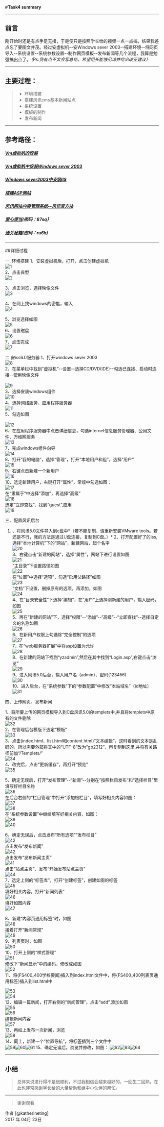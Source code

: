 ﻿#**Task4 summary**

------
## **前言**
刚开始时还是有点手足无措，于是便只是按照学长给的视频一点一点搞，结果我差点忘了要图文并茂。经过安虚拟机--安Windows sever 2003--搭建环境--将网页导入--系统设置--系统参数设置--制作网页模板--发布新闻等几个流程，我算是勉强搞出点了。*（Ps:我有点不太会写总结，希望组长能够见谅并给出改正建议）*

------
## **主要过程**： ##

> * 环境搭建
> * 搭建风讯cms基本新闻站点
> * 系统设置
> * 模板的制作
> * 发布新闻

------
## **参考路径**： ##

##### [Vm虚拟机的安装](http://www.cr173.com/html/22785_1.html)
##### [Vm虚拟机中安装Windows sever 2003](http://wenda.tianya.cn/question/612f904ea09eab9e)
##### [Windows sever2003中安装IIS](http://help.foosun.net/html/install/2006-6/5/06651202551544561.html)
##### [搭建ASP网站](http://blog.sina.com.cn/s/blog_624a83600100sy70.html)
##### [风讯网站内容管理系统--风讯官方站](http://help.foosun.net/)
##### [爱心便当](http://pan.baidu.com/s/1miSFZy4)(密码：87sq）
##### [通关秘籍](http://pan.baidu.com/s/1c2aN6ZA)(密码：ru6h)

----------
##详细过程

 一. 环境搭建
 1、安装虚拟机后，打开，点击创建虚拟机<br/>
 ![1][1]<br/>
 2、点击典型<br/>
 ![2][2]<br/>
 
 3、点击浏览，选择映像文件<br/>
 ![3][3]<br/>
 
 4、在网上找windows的密匙，输入<br/>
 ![4][4]<br/>
 
 5、浏览选择如图<br/>
 ![5][5]<br/>
 6、设置磁盘<br/>
 ![6][6]<br/>
 7、点击完成<br/>
 ![7][7]<br/>
 

 二.安iss6.0服务器
 1、打开windows sever 2003<br/>
 ![8][8]<br/>
 2、在菜单栏中找到”虚拟机“--设置--选择CD/DVD(IDE)--勾选已连接、启动时连接--使用映像文件<br/><br/>
 ![9][9]<br/>
 3、选择安装windows组件<br/>
 ![10][10]<br/>
 4、选择网络服务、应用程序服务器<br/>
 ![11][11]<br/>
 5、勾选如图<br/><br/>
 ![12][12]<br/>
 6、在应用程序服务器中点击详细信息，勾选internet信息服务管理器、公用文件、万维网服务<br/>
![13][13]<br/>
7、完成windows组件向导<br/>
![14][14]<br/>
8、打开“我的电脑”，选择“管理”，打开“本地用户和组”，选择“用户”<br/>
![15][15]<br/>
9、右键点击新建一个新用户<br/>
![16][16]<br/>
10、选定新建用户，右键打开“属性”，常规中勾选如图：<br/>
![17][17]<br/>
在“隶属于”中选择“添加”，再选择“高级”<br/>
![18][18]<br/>
选定“立即查找”、找到“guest”,应用<br/>
![19][19]<br/>

 三、配置风讯后台
 

 1. 、将风讯5.0文件导入到c盘中*（若不能复制，请重新安装VMware tools。若还是不行，我的方法是通过U盘连接，复制到C盘。）*
 2、打开配置好了的iss,选择“本地计算机”下的“网站”，新建网站，起个名字<br/>
 ![20][20]<br/>
 3、右键点击“新建的网站”，选择“属性”，网站下进行设置如图<br/>
![21][21]<br/>
“主目录”下设置路径如图<br/>
![22][22]<br/>
在“位置”中选择“选项”，勾选“启用父路径”如图<br/>
![23][23]<br/>
“文档”下设置，删掉原有的选项，再添加，如图<br/>
![24][24]<br/>
4、在“目录安全性”下选择“编辑”，在“用户”上选择刚新建的用户，输入密码，如图<br/>
![25][25]<br/>
5、再在“新建的网站”下，选择“权限”--“添加”--“高级”--“立即查找”--选择自定义的名称如图<br/>
 ![26][26]<br/>
 6、在新用户权限上勾选除“完全控制”的选项<br/>
 ![27][27]<br/>
 7、在“web服务器扩展”中将asp设置为允许<br/>
 ![28][28]<br/>
 8、在新建的网站下找到“yzadmin”,然后在其中找到“Login.asp”,右键点击“浏览”<br/>
![29][29]<br/>
 9、进入风讯5.0后台，输入用户名（admin）、密码(123456)<br/>
 ![30][30]<br/>
 10、进入后台，在“系统参数”下的“参数配置”中修改“本站域名”（id地址）<br/>
 ![31][31]<br/>
 

 四、上传网页、发布新闻
 
 1、将所要上传的网页模板导入到C盘风讯5.0的templets中,并且将templets中原有的文件删除<br/>
 ![32][32]<br/>
 2、在管理后台模版下选定“模板”<br/>
 ![33][33]<br/>
 3、点击(index.html、list.html和content.html)“文本编辑”，这时看到的文本是乱码的，所以需要外部将其中的“UTF-8”改为“gb2312”，再复制到这里,并将有关路径前加“/Templets/”<br/>
 ![34][34]<br/>
4、改完后，点击“更新缓存”，再打开“预览”<br/>
![35][35]<br/>

5、确定无误后，打开“发布管理”--“新闻”--分别在”按照栏目发布“和“选择栏目”里填写好栏目名称<br/>
![36][36]<br/>
在后台右侧的“栏目管理”中打开“添加根栏目”，填写好相关内容如图：<br/>
![37][37]<br/>
![38][38]<br/>
在“系统参数设置”中继续填写好相关内容，如图：<br/>
![39][39]<br/>![40][40]<br/>

6、确定无误后，点击发布“所有选项”“发布栏目”<br/>
![42][41]<br/>
点击发布“发布新闻”<br/>
![42][42]<br/>
点击发布“发布新闻主页”<br/>
![41][43]<br/>
点击“站点主页”、发布“开始发布站点主页”<br/>
![44][44]<br/>
7、选定上侧的“标签库”，打开“创建标签”，创建如图的标签<br/>
![45][45]<br/>
填好相关内容，打开“新闻列表”<br/>![46][46]<br/>
填好如图内容<br/>![47][47]<br/>

8、新建“内容页通用标签”时，如图<br/>
![48][48]<br/>
接着打开“新闻常规”<br/>
![49][49]<br/>
9、列表页时，如图<br/>
![50][50]<br/>
10、打开上侧的“样式管理”<br/>
![51][51]<br/>
修改下“新闻显示”中的编码，修改成如图<br/>
![52][52]<br/>
11、将{FS400_400学校要闻}插入到index.html文件中，将{FS400_400列表页通用标签}插入到list.html中<br/>

![53][53]<br/>
![54][54]<br/>
12、编辑一篇新闻，打开右侧的“新闻管理”，点击“add”,添加如图<br/>
![55][55]<br/>
![56][56]<br/>
编辑新闻内容<br/>
![57][57]<br/>
13、再如上发布一次新闻，浏览<br/>
![58][58]<br/>
14、同上，新建一个“位置导航”，将标签插到三个文件中<br/>
![59][59]![60][60]![61][61]
15、确定无误后，浏览并修改，如图：
![62][62]![63][63]![64][64]

 

----------
## **小结** ##
>总体来说进行得不是很顺利，不过我相信会越来越好的，一回生二回熟，在此也非常感谢学长给的大量帮助和组中小伙伴的帮忙。


------
> 谢谢观看

作者 [@katherineting]     
2017 年 04月 23日    


  [1]: http://a.hiphotos.baidu.com/image/pic/item/1ad5ad6eddc451da299f1ff6bcfd5266d0163245.jpg
  [2]: http://b.hiphotos.baidu.com/image/pic/item/359b033b5bb5c9ea341f1afedf39b6003af3b33a.jpg
  [3]: http://d.hiphotos.baidu.com/image/pic/item/6c224f4a20a446230aeabe7f9222720e0cf3d78e.jpg
  [4]: http://d.hiphotos.baidu.com/image/pic/item/4e4a20a4462309f79389b70f780e0cf3d6cad6cc.jpg
  [5]: http://b.hiphotos.baidu.com/image/pic/item/8718367adab44aedff60bff9b91c8701a18bfb85.jpg
  [6]: http://h.hiphotos.baidu.com/image/pic/item/5366d0160924ab180824e22a3ffae6cd7b890bf8.jpg
  [7]: http://e.hiphotos.baidu.com/image/pic/item/cdbf6c81800a19d8d0f8871839fa828ba61e4637.jpg
  [8]: http://f.hiphotos.baidu.com/image/pic/item/3b87e950352ac65c0d2e6a6ef1f2b21193138a87.jpg
  [9]: http://f.hiphotos.baidu.com/image/pic/item/f636afc379310a5506f4d0e9bd4543a9832610de.jpg
  [10]: http://a.hiphotos.baidu.com/image/pic/item/3801213fb80e7bec6c180bfc252eb9389a506be8.jpg
  [11]: http://h.hiphotos.baidu.com/image/pic/item/d4628535e5dde711af8c36ebadefce1b9d166154.jpg
  [12]: http://g.hiphotos.baidu.com/image/pic/item/7dd98d1001e939010f18fc2371ec54e736d19690.jpg
  [13]: http://a.hiphotos.baidu.com/image/pic/item/bba1cd11728b4710c1c38dd1c9cec3fdfc03233a.jpg
  [14]: http://c.hiphotos.baidu.com/image/pic/item/622762d0f703918f7ae542d75b3d269759eec4f3.jpg
  [15]: http://a.hiphotos.baidu.com/image/pic/item/1ad5ad6eddc451da01b477f5bcfd5266d0163269.jpg
  [16]: http://h.hiphotos.baidu.com/image/pic/item/86d6277f9e2f07089744501ee324b899a901f26f.jpg
  [17]: http://c.hiphotos.baidu.com/image/pic/item/34fae6cd7b899e5185b05e0a48a7d933c8950df5.jpg
  [18]: http://e.hiphotos.baidu.com/image/pic/item/a1ec08fa513d26978dc869435ffbb2fb4316d891.jpg
  [19]: http://b.hiphotos.baidu.com/image/pic/item/a6efce1b9d16fdfa9e9fa7f0be8f8c5494ee7b38.jpg
  [20]: http://c.hiphotos.baidu.com/image/pic/item/34fae6cd7b899e518da3560a48a7d933c8950dfa.jpg
  [21]: http://h.hiphotos.baidu.com/image/pic/item/0d338744ebf81a4cb65c82d7dd2a6059252da646.jpg
  [22]: http://d.hiphotos.baidu.com/image/pic/item/0824ab18972bd4074e7cbae371899e510fb30970.jpg
  [23]: http://e.hiphotos.baidu.com/image/pic/item/2e2eb9389b504fc2c137e21befdde71190ef6d47.jpg
  [24]: http://g.hiphotos.baidu.com/image/pic/item/2934349b033b5bb527ed4be03cd3d539b600bcf2.jpg
  [25]: http://b.hiphotos.baidu.com/image/pic/item/38dbb6fd5266d0167810c9369d2bd40735fa35a6.jpg
  [26]: http://c.hiphotos.baidu.com/image/pic/item/03087bf40ad162d9485136021bdfa9ec8a13cd75.jpg
  [27]: http://d.hiphotos.baidu.com/image/pic/item/8718367adab44aedb5a2e1fab91c8701a08bfbc4.jpg
  [28]: http://e.hiphotos.baidu.com/image/pic/item/cdbf6c81800a19d858eb0f1b39fa828ba71e46c0.jpg
  [29]: http://b.hiphotos.baidu.com/image/pic/item/ae51f3deb48f8c545de4303130292df5e0fe7ffd.jpg
  [30]: http://h.hiphotos.baidu.com/image/pic/item/d000baa1cd11728bb0547c3cc2fcc3cec3fd2cb7.jpg
  [31]: http://c.hiphotos.baidu.com/image/pic/item/43a7d933c895d143b7e6163d79f082025aaf071f.jpg
  [32]: http://a.hiphotos.baidu.com/image/pic/item/bba1cd11728b471049c205d2c9cec3fdfc03233b.jpg
  [33]: http://e.hiphotos.baidu.com/image/pic/item/0df431adcbef7609d784628124dda3cc7cd99e25.jpg
  [34]: http://c.hiphotos.baidu.com/image/pic/item/faf2b2119313b07e402fb71606d7912397dd8c1a.jpg
  [35]: http://d.hiphotos.baidu.com/image/pic/item/71cf3bc79f3df8dc325c6f8fc711728b4710284f.jpg
  [36]: http://a.hiphotos.baidu.com/image/pic/item/11385343fbf2b211135f6a50c08065380cd78ebf.jpg
  [37]: http://c.hiphotos.baidu.com/image/pic/item/6c224f4a20a446235b764f7c9222720e0cf3d774.jpg
  [38]: http://b.hiphotos.baidu.com/image/pic/item/2cf5e0fe9925bc31edd3eb8654df8db1cb137026.jpg
  [39]: http://g.hiphotos.baidu.com/image/pic/item/8435e5dde71190efe8a445c1c41b9d16fdfa6055.jpg
  [40]: http://c.hiphotos.baidu.com/image/pic/item/eaf81a4c510fd9f9b5aa82772f2dd42a2834a46b.jpg
  [41]: http://h.hiphotos.baidu.com/image/pic/item/f9dcd100baa1cd11a562a33eb312c8fcc2ce2ddc.jpg
  [42]: http://e.hiphotos.baidu.com/image/pic/item/aec379310a55b319e77f526b49a98226cffc172d.jpg
  [43]: http://a.hiphotos.baidu.com/image/pic/item/7e3e6709c93d70cfeb397a13f2dcd100bba12be9.jpg
  [44]: http://g.hiphotos.baidu.com/image/pic/item/f31fbe096b63f6243d37eb1d8d44ebf81a4ca342.jpg
  [45]: http://h.hiphotos.baidu.com/image/pic/item/b812c8fcc3cec3fd2b16786bdc88d43f87942780.jpg
  [46]: http://h.hiphotos.baidu.com/image/pic/item/21a4462309f79052df739e2006f3d7ca7bcbd544.jpg
  [47]: http://d.hiphotos.baidu.com/image/pic/item/738b4710b912c8fc10192fd3f6039245d78821c2.jpg
  [48]: http://e.hiphotos.baidu.com/image/pic/item/d52a2834349b033b07f226c41fce36d3d539bdb2.jpg
  [49]: http://b.hiphotos.baidu.com/image/pic/item/55e736d12f2eb9381276bfecdf628535e5dd6f91.jpg
  [50]: http://b.hiphotos.baidu.com/image/pic/item/f2deb48f8c5494ee6949cb0727f5e0fe99257e41.jpg
  [51]: http://f.hiphotos.baidu.com/image/pic/item/0824ab18972bd407d03e14e371899e510fb30937.jpg
  [52]: http://d.hiphotos.baidu.com/image/pic/item/72f082025aafa40fb8e90fc3a164034f78f01985.jpg
  [53]: http://d.hiphotos.baidu.com/image/pic/item/0823dd54564e925872dc44f09682d158cdbf4ec0.jpg
  [54]: http://d.hiphotos.baidu.com/image/pic/item/91ef76c6a7efce1b164a05d4a551f3deb48f654f.jpg
  [55]: http://a.hiphotos.baidu.com/image/pic/item/29381f30e924b899b16ab62664061d950a7bf65e.jpg
  [56]: http://d.hiphotos.baidu.com/image/pic/item/63d9f2d3572c11df8a73713d692762d0f703c20a.jpg
  [57]: http://g.hiphotos.baidu.com/image/pic/item/7dd98d1001e93901577b442071ec54e736d196b7.jpg
  [58]: http://d.hiphotos.baidu.com/image/pic/item/11385343fbf2b211c80c4f50c08065380cd78e8a.jpg
  [59]: http://a.hiphotos.baidu.com/image/pic/item/4610b912c8fcc3ce0308fc2c9845d688d53f20e0.jpg
  [60]: http://d.hiphotos.baidu.com/image/pic/item/574e9258d109b3de0752d077c6bf6c81800a4c3b.jpg
  [61]: http://g.hiphotos.baidu.com/image/pic/item/79f0f736afc37931e4a2b236e1c4b74542a911e2.jpg
  [62]: http://d.hiphotos.baidu.com/image/pic/item/54fbb2fb43166d22640e238b4c2309f79052d2b7.jpg
  [63]: http://a.hiphotos.baidu.com/image/pic/item/f9dcd100baa1cd11ca4a443fb312c8fcc3ce2d34.jpg
  [64]: http://g.hiphotos.baidu.com/image/pic/item/cdbf6c81800a19d82222b51a39fa828ba61e468f.jpg